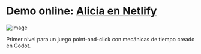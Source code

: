 # Demo online: [Alicia en Netlify](https://alicia-juego.netlify.app/)

![image](https://github.com/user-attachments/assets/ff168cef-50af-4011-8232-4064237187bc)

Primer nivel para un juego point-and-click con mecánicas de tiempo creado en Godot.
